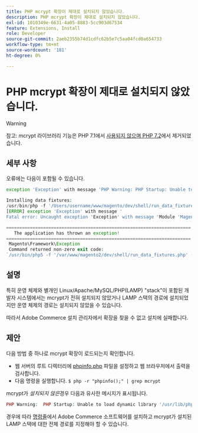 ```yaml
---
title: PHP mcrypt 확장이 제대로 설치되지 않았습니다.
description: PHP mcrypt 확장이 제대로 설치되지 않았습니다.
exl-id: 1010349e-6631-4a05-8883-5cc903d67534
feature: Extensions, Install
role: Developer
source-git-commit: 2aeb2355b74d1cdfc62b5e7c5aa04fcd0a654733
workflow-type: tm+mt
source-wordcount: '181'
ht-degree: 0%

---
```


# PHP mcrypt 확장이 제대로 설치되지 않았습니다.

>[!WARNING]
>
>참고: mcrypt 라이브러리 기능은 PHP 7.1에서 [사용되지 않으며 PHP 7.2](https://www.php.net/manual/en/intro.mcrypt.php)에서 제거되었습니다.

## 세부 사항

오류에는 다음이 포함될 수 있습니다.

```php
exception 'Exception' with message 'PHP Warning: PHP Startup: Unable to load dynamic library '/usr/lib/php5/20121212/mcrypt.so' - /usr/lib/php5/20121212/mcrypt.so: cannot open shared object file: No such file or directory
```

```php
Installing data fixtures:
/usr/bin/php -f '/Users/username/www/magento/dev/shell/run_data_fixtures.php' -- --bootstrap='MAGE_DIRS[base][path]=/Users/username/www/magento' 2>&1
[ERROR] exception 'Exception' with message '
Fatal error: Uncaught exception 'Exception' with message 'Module 'Magento_Core' depends on 'mcrypt' PHP [extension](https://experienceleague.adobe.com/en/docs/commerce-operations/operational-playbook/glossary#extension) that is not loaded.'
```

```php
======================================================================
   The application has thrown an exception!
======================================================================
 Magento\Framework\Exception
 Command returned non-zero exit code:
`/usr/bin/php5 -f '/var/www/magento2/dev/shell/run_data_fixtures.php' -- --bootstrap='MAGE_DIRS[base][path]=/var/www/magento2' 2>&1`
```

## 설명

특히 운영 체제와 별개인 Linux/Apache/MySQL/PHP(LAMP) &quot;stack&quot;이 포함된 개발자 시스템에서는 mcrypt가 전혀 설치되지 않았거나 LAMP 스택의 경로에 설치되었지만 운영 체제의 경로는 설치되지 않았을 수 있습니다.

따라서 Adobe Commerce 설치 관리자에서 확장을 찾을 수 없고 설치에 실패합니다.

## 제안

다음 방법 중 하나로 mcrypt 확장이 로드되는지 확인합니다.

* 웹 서버의 루트 디렉터리에 [phpinfo.php](http://kb.mediatemple.net/questions/764/How+can+I+create+a+phpinfo.php+page%3F#gs) 파일을 설정하고 웹 브라우저에서 출력을 검사합니다.
* 다음 명령을 실행합니다.    `$ php -r "phpinfo();" | grep mcrypt`

mcrypt가 *설치되지 않은*&#x200B;경우 다음과 유사한 메시지가 표시됩니다.

```php
PHP Warning:  PHP Startup: Unable to load dynamic library '/usr/lib/php5/20121212/mcrypt.so' - /usr/lib/php5/20121212/mcrypt.so: cannot open shared object file: No such file or directory in Unknown on line 0
```

경우에 따라 [명령줄](https://experienceleague.adobe.com/en/docs/commerce-operations/installation-guide/advanced)에서 Adobe Commerce 소프트웨어를 설치하고 mcrypt가 설치된 LAMP 스택에 대한 전체 경로를 지정해야 할 수 있습니다.
